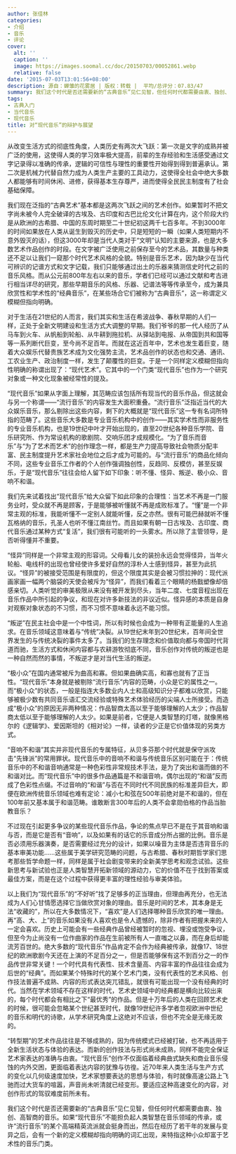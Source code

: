 ```yaml
---
author: 张佳林
categories:
- 介绍
- 音乐
- 评论
cover:
  alt: ''
  caption: ''
  image: https://images.soomal.cc/doc/20150703/00052861.webp
  relative: false
date: '2015-07-03T13:01:56+08:00'
description: 源自：蝉雏的花雾居 | 版权：转载 |  平均/总评分：07.83/47
summary: 我们这个时代是否还需要新的“古典音乐”见仁见智，但任何时代都需要由衷、独创、高智商的音乐。如果“现代音乐”不能担负起人类智慧在音乐领域的传承，或许“流行音乐”的某个高端精英流派就会挺身而出，然后在经历了若干年的发展与变异之后，会有一个新的定义模糊却指向明确的词汇出现，来特指这种小众却富于艺术性的音乐门类……
tags:
- 古典入门
- 当代音乐
- 现代音乐
title: 对“现代音乐”的辩护与展望
---
```


从改变生活方式的彻底性角度，人类历史有两次大飞跃：第一次是文字的成熟并被广泛的使用，这使得人类的学习效率极大提高，前辈的生存经验和生活感受通过文字记录得以准确的传承，逻辑的可信性与理性的重要性开始得到得到普遍承认。第二次是机械力代替自然力成为人类生产主要的工具动力，这使得全社会中绝大多数人都能够有时间休闲、进修，获得基本生存尊严，进而使得全民民主制度有了社会基础保障。

我们现在泛指的“古典艺术”基本都是这两次飞跃之间的艺术创作。如果暂时不把文字尚未被今人完全破译的古埃及、古印度和古巴比伦文化计算在内，这个阶段大约是从欧洲的古希腊、中国的东周时期至二十世纪初这两千七百多年。不到3000年的时间如果放在人类从诞生到毁灭的历史中，只是短短的一瞬（如果人类短期内不意外毁灭的话），但这3000年却是当代人类对于“文明”认知的主要来源，也是大多数艺术作品创作的时段。在文字被广泛使用之前保存至今的艺术品，其数量与种类还不足以让我们一窥那个时代艺术风格的全貌。特别是音乐艺术，因为缺少在当代可辨识的记谱方式和文字记载，我们只能够通过出土的乐器来猜测信史时代之前的音乐风格。而从公元前800年左右以来的音乐，学者们已经可以通过文献和考古进行相当详尽的研究，那些早期音乐的风格、乐器、记谱法等等传承至今，成为兼具欣赏性和学术性的“经典音乐”，在某些场合它们被称为“古典音乐”，这一称谓定义模糊但指向明确。

对于生活在21世纪的人而言，我们其实和生活在希波战争、春秋早期的人们一样，正处于全新文明建设和生活方式大调整的早期。我们爷爷的那一代人经历了从马车到火车、从帆船到轮船、从牛耕到拖拉机、从驿站到电报、从帝国到共和国等等一系列断代巨变，至今尚不足百年。而就在这近百年中，艺术也发生着巨变，随着大众娱乐代替贵族艺术成为文化强势主流，艺术品创作的状态也和交通、通讯、工农业生产、政治制度一样，发生了颠覆性的巨变。于是一个同样定义模糊但指向性明确的称谓出现了：“现代艺术”。它其中的一个门类“现代音乐”也作为一个研究对象或一种文化现象被经常性的提及。

“现代音乐”如果从字面上理解，其范畴应该包括所有现当代的音乐作品，但这就会与另一个称谓――“流行音乐”的内容发生大面积重叠。“流行音乐”泛指近当代的大众娱乐音乐，那么剔除出这些内容，剩下的大概就是“现代音乐”这一专有名词所特指的范畴了。这些音乐大多数是专业音乐机构中的创作――其实学术性而非服务性的专业音乐机构，也是19世纪中叶才开始出现的，直至20世纪各种音乐学院、音乐研究所、作为常设机构的歌剧院、交响乐团才成规模化。“为了音乐而音乐”与“为了艺术而艺术”的创作理念一样，都是生产力提高导致社会物质分配丰富、民主制度提升艺术家社会地位之后才成为可能的。与“流行音乐”的商品化倾向不同，这些专业音乐工作者的个人创作强调独创性，反趋同、反模仿，甚至反娱乐，于是“现代音乐”往往会给人留下如下印象：听不懂、怪异、叛逆、极小众、音响不和谐。

我们先来试着找出“现代音乐”给大众留下如此印象的合理性：当艺术不再是一门服务业时，受众就不再是顾客，于是能够被听懂就不再是成败标准了。“懂”是一个非常主观的标准，我能听懂不一定别人就能听懂，反之亦然。很有可能巴赫就听不懂瓦格纳的音乐，孔圣人也听不懂江南丝竹。而且如果有朝一日古埃及、古印度、商代音乐通过某种方式“复活”，我们很有可能听的一头雾水。所以除了主管领导，是否听得懂并不重要。

“怪异”同样是一个非常主观的形容词。父母看儿女的装扮永远会觉得怪异，当年火轮船、电线杆的出现也曾经使许多爱好自然的淳朴人士感到怪异，甚至为此抗议。“怪异”的被接受范围是有限度的，但这个限度其实是会被习惯拉抻的：现代派画家画一幅两个脑袋的天使会被斥为“怪异”，而我们看着三个眼睛的杨戬塑像却倍感亲切。人类听觉的审美极限从来没有被开发到尽头，当年二度、七度音程出现在音乐作品中所引起的争议，和现在对许多新技法的非议近似。怪异感的本质是自身对观察对象状态的不习惯，而不习惯不意味着永远不能习惯。

“叛逆”在民主社会中是一个中性词，所以有时候也会成为一种带有正能量的人生追求。在音乐领域这意味着与“传统”决裂。从19世纪末年到20世纪末，百年间全世界发生的与传统决裂的事件太多了。当我们的生存理念和价值取向都与帝国时代背道而驰，生活方式和休闲内容都与农耕游牧彻底不同，音乐创作对传统的叛逆也是一种自然而然的事情，不叛逆才是对当代生活的叛逆。

“极小众”在国内通常被斥为曲高和寡。但如果曲确实高，和寡也就有了正当性。“现代音乐”本身就是被剔除“流行音乐”内容的范畴，小众是它的属性之一。而“极小众”的状态，一般是指连大多数业内人士和高级知识分子都难以欣赏，只能够被极少数有共同音乐语汇交流经验或特殊艺术体验经历的尖端人士所接受。而造成“极小众”的原因无非两种情况：作品智商太高以至于能够理解的人太少；作品智商太低以至于能够理解的人太少。如果是前者，它便是人类智慧的灯塔，就像黑格尔的《逻辑学》、爱因斯坦的《相对论》一样，读者的少正是它价值体现的另类方式。

“音响不和谐”其实并非现代音乐的专属特征，从贝多芬那个时代就是保守派攻击“先锋派”的常用罪状。现代音乐中的音响不和谐与传统音乐区别可能在于：传统音乐中的不和谐音响通常是一种色彩性非常规技术手法，是为了突出和谐而做的不和谐对比。而“现代音乐”中的很多作品通篇是不和谐音响，偶尔出现的“和谐”反而成了色彩性点缀。不过音响的“和谐”与否在不同时代不同民族的标准差异巨大，即便在欧洲传统音乐领域也难有定论：减小七和弦在500年前绝对是不和谐的，但在100年前又基本属于和谐范畴。谁敢断言300年后的人类不会拿勋伯格的作品当胎教音乐？

不过现在引起更多争议的某些现代音乐作品，争论的焦点早已不是在于其音响和谐与否，而是它是否有“音响”，以及如果有的话它的乐音成分所占据的比例。音乐是否必须用乐器演奏，是否需要经过充分的设计，如果以噪音为主体是否违背音乐的基本审美功能……这些属于美学研究范畴的问题，与古希腊、春秋时期哲学家们思考那些哲学命题一样，同样是属于社会剧变带来的全新美学思考和观念试验。这些新思考与新试验也正是人类智慧开拓新领域的源动力，它的价值不在于找到答案或最佳方案，而是在这个过程中获得更丰富的理性经验与审美体验。

以上我们为“现代音乐”的“不好听”找了足够多的正当理由，但理由再充分，也无法成为人们心甘情愿选择它当做欣赏对象的理由。音乐是时间的艺术，其本身是无法“收藏的”，所以在大多数情况下，“喜欢”是人们选择哪种音乐欣赏的唯一理由。再“高、大、上”的音乐如果没有人喜欢也是令人遗憾的，除非作者有把握未来的人一定会喜欢。历史上可能会有一些经典作品曾经被暂时的忽视、埋没或饱受争议，但至今为止尚没有一位作曲家的作品在生前被所有人一直嗤之以鼻，而在身后却能流芳百世的。绝大多数的“现代音乐”作品肯定不会作为经典被传承，就像17、18世纪的欧洲歌剧今天还在上演的不足百分之一，但是否能够保有这不到百分之一的作品传世非常关键！一个时代具有代表性、技术含量高、内容丰富的作品往往会成为后世的“经典”。而如果某个特殊时代的某个艺术门类，没有代表性的艺术风格、创作技法普遍不成熟、内容的形式表达突兀错乱，就很有可能出现一个没有经典的时代。当然在学术领域不存在这样的时代，艺术史领域中的经典都是横向比较出来的，每个时代都会有相比之下“最优秀”的作品。但是十万年后的人类在回顾艺术史的时候，很可能会忽略某个世纪甚至时代，就像19世纪许多学者忽视欧洲中世纪的音乐和明代的诗歌，从学术研究角度上这绝对不应该，但也不完全是无缘无故的。

“转型期”的艺术作品往往是不够成熟的，因为传统模式已经被打破，也不再适用于全新生活状态与体验的表达。而新的创作技法与形式尚未成熟，同样不能完全保证艺术家表达的准确与由衷。“现代音乐”创作不仅面临着经典曲式缺失和商业音乐侵蚀的内外交困，更面临着表达内容的犹豫与彷徨。近70年来人类生活与生产方式的变化以几何级速度加快，艺术家想要表达的思想与体验，有时就像高速公路上飞驰而过大货车的喧嚣，声音尚未听清就已经变形。要适应这种高速变化的内容，对创作形式的驾驭难度前所未有。

我们这个时代是否还需要新的“古典音乐”见仁见智，但任何时代都需要由衷、独创、高智商的音乐。如果“现代音乐”不能担负起人类智慧在音乐领域的传承，或许“流行音乐”的某个高端精英流派就会挺身而出，然后在经历了若干年的发展与变异之后，会有一个新的定义模糊却指向明确的词汇出现，来特指这种小众却富于艺术性的音乐门类。